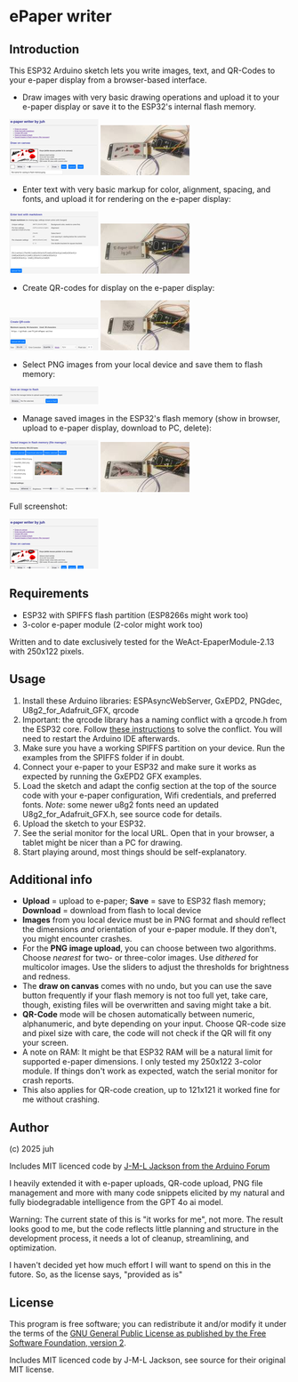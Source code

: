 # ePaper writer

## Introduction

This ESP32 Arduino sketch lets you write images, text, and QR-Codes to your e-paper display from a browser-based interface.

* Draw images with very basic drawing operations and upload it to your e-paper display or save it to the ESP32's internal flash memory.

[![Screenshot_canvas_small](images/Screenshot_canvas_small.png)](images/Screenshot_canvas.png) [![canvas_full](images/canvas_small.JPG)](images/canvas_full.JPG) 

* Enter text with very basic markup for color, alignment, spacing, and fonts, and upload it for rendering on the e-paper display:

[![Screenshot_text_small](images/Screenshot_text_small.png)](images/Screenshot_text.png) [![text_markup_full](images/text_markup_small.JPG)](images/text_markup_full.JPG) 

* Create QR-codes for display on the e-paper display:

[![Screenshot_QR_small](images/Screenshot_QR_small.png)](images/Screenshot_QR.png) [![QR_full](images/QR_small.JPG)](images/QR_full.JPG) 

* Select PNG images from your local device and save them to flash memory:

[![Screenshot_save_to_flash_small](images/Screenshot_save_to_flash_small.png)](images/Screenshot_save_to_flash.png)

* Manage saved images in the ESP32's flash memory (show in browser, upload to e-paper display, download to PC, delete):

[![Screenshot_filemanager_and_upload_small](images/Screenshot_filemanager_and_upload_small.png)](images/Screenshot_filemanager_and_upload.png)
[![PNGupload_full](images/PNGupload_small.JPG)](images/PNGupload_full.JPG)


Full screenshot:

[![Screenshot_a](images/Screenshot_small.png)](images/Screenshot_full.png) 


## Requirements

* ESP32 with SPIFFS flash partition (ESP8266s might work too)
* 3-color e-paper module (2-color might work too)

Written and to date exclusively tested for the WeAct-EpaperModule-2.13 with 250x122 pixels.

## Usage

1. Install these Arduino libraries: ESPAsyncWebServer, GxEPD2, PNGdec, U8g2_for_Adafruit_GFX, qrcode
2. Important: the qrcode library has a naming conflict with a qrcode.h from the ESP32 core. Follow [these instructions](https://github.com/ricmoo/QRCode/issues/35#issuecomment-1179311130) to solve the conflict. You will need to restart the Arduino IDE afterwards.
3. Make sure you have a working SPIFFS partition on your device. Run the examples from the SPIFFS folder if in doubt.
4. Connect your e-paper to your ESP32 and make sure it works as expected by running the GxEPD2 GFX examples.
5. Load the sketch and adapt the config section at the top of the source code with your e-paper configuration, Wifi credentials, and preferred fonts. *Note*: some newer u8g2 fonts need an updated U8g2_for_Adafruit_GFX.h, see source code for details.
6. Upload the sketch to your ESP32.
7. See the serial monitor for the local URL. Open that in your browser, a tablet might be nicer than a PC for drawing.
8. Start playing around, most things should be self-explanatory.

## Additional info

* **Upload** = upload to e-paper; **Save** = save to ESP32 flash memory; **Download** = download from flash to local device
* **Images** from you local device must be in PNG format and should reflect the dimensions *and* orientation of your e-paper module. If they don't, you might encounter crashes.
* For the **PNG image upload**, you can choose between two algorithms. Choose *nearest* for two- or three-color images. Use *dithered* for multicolor images. Use the sliders to adjust the thresholds for brightness and redness.
* The **draw on canvas** comes with no undo, but you can use the save button frequently if your flash memory is not too full yet, take care, though, existing files will be overwritten and saving might take a bit.
* **QR-Code** mode will be chosen automatically between numeric, alphanumeric, and byte depending on your input. Choose QR-code size and pixel size with care, the code will not check if the QR will fit ony your screen.
* A note on RAM: It might be that ESP32 RAM will be a natural limit for supported e-paper dimensions. I only tested my 250x122 3-color module. If things don't work as expected, watch the serial monitor for crash reports.
* This also applies for QR-code creation, up to 121x121 it worked fine for me without crashing.

## Author

(c) 2025 juh

Includes MIT licenced code by [J-M-L Jackson from the Arduino Forum](
https://forum.arduino.cc/t/uploading-various-byte-streams-to-an-esp32-using-espasncwebserver/1233455)

I heavily extended it with e-paper uploads, QR-code upload, PNG file management and more with many code snippets elicited by my natural and fully biodegradable intelligence from the GPT 4o ai model.

Warning: The current state of this is "it works for me", not more. The result looks good to me, but the code reflects little planning and structure in the development process, it needs a lot of cleanup, streamlining, and optimization.

I haven't decided yet how much effort I will want to spend on this in the futore.
So, as the license says, "provided as is"

## License

This program is free software; you can redistribute it and/or
modify it under the terms of the [GNU General Public License as
published by the Free Software Foundation, version 2](https://www.gnu.de/documents/gpl-2.0.en.html).

Includes MIT licenced code by J-M-L Jackson, see source for their original MIT license.